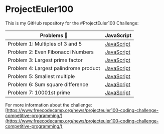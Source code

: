 # ProjectEuler100

This is my GitHub repository for the #ProjectEuler100 Challenge:

| Problems 🤯                           | JavaScript                                                                                                              |
| ------------------------------------- | ----------------------------------------------------------------------------------------------------------------------- |
| Problem 1: Multiples of 3 and 5       | [JavaScript](https://github.com/johanrin/ProjectEuler100/blob/master/problem-1/problem-1-multiples-of-3-and-5.js)       |
| Problem 2: Even Fibonacci Numbers     | [JavaScript](https://github.com/johanrin/ProjectEuler100/blob/master/problem-2/problem-2-even-fibonacci-numbers.js)     |
| Problem 3: Largest prime factor       | [JavaScript](https://github.com/johanrin/ProjectEuler100/blob/master/problem-3/problem-3-largest-prime-factor.js)       |
| Problem 4: Largest palindrome product | [JavaScript](https://github.com/johanrin/ProjectEuler100/blob/master/problem-4/problem-4-largest-palindrome-product.js) |
| Problem 5: Smallest multiple          | [JavaScript](https://github.com/johanrin/ProjectEuler100/blob/master/problem-5/problem-5-smallest-multiple.js)          |
| Problem 6: Sum square difference      | [JavaScript](https://github.com/johanrin/ProjectEuler100/blob/master/problem-6/problem-6-sum-square-difference.js)      |
| Problem 7: 10001st prime              | [JavaScript](https://github.com/johanrin/ProjectEuler100/blob/master/problem-7/problem-7-10001st-prime.js)              |

For more information about the challenge:
[https://www.freecodecamp.org/news/projecteuler100-coding-challenge-competitive-programming/](https://www.freecodecamp.org/news/projecteuler100-coding-challenge-competitive-programming/)

